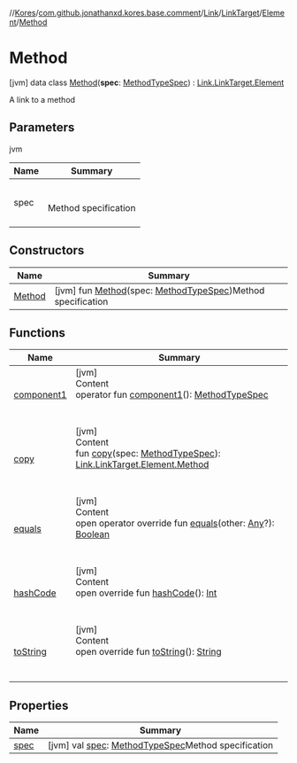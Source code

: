 //[Kores](../../../../../index.md)/[com.github.jonathanxd.kores.base.comment](../../../../index.md)/[Link](../../../index.md)/[LinkTarget](../../index.md)/[Element](../index.md)/[Method](index.md)



# Method  
 [jvm] data class [Method](index.md)(**spec**: [MethodTypeSpec](../../../../../com.github.jonathanxd.kores.common/-method-type-spec/index.md)) : [Link.LinkTarget.Element](../index.md)

A link to a method

   


## Parameters  
  
jvm  
  
|  Name|  Summary| 
|---|---|
| <a name="com.github.jonathanxd.kores.base.comment/Link.LinkTarget.Element.Method///PointingToDeclaration/"></a>spec| <a name="com.github.jonathanxd.kores.base.comment/Link.LinkTarget.Element.Method///PointingToDeclaration/"></a><br><br>Method specification<br><br>
  


## Constructors  
  
|  Name|  Summary| 
|---|---|
| <a name="com.github.jonathanxd.kores.base.comment/Link.LinkTarget.Element.Method/Method/#com.github.jonathanxd.kores.common.MethodTypeSpec/PointingToDeclaration/"></a>[Method](-method.md)| <a name="com.github.jonathanxd.kores.base.comment/Link.LinkTarget.Element.Method/Method/#com.github.jonathanxd.kores.common.MethodTypeSpec/PointingToDeclaration/"></a> [jvm] fun [Method](-method.md)(spec: [MethodTypeSpec](../../../../../com.github.jonathanxd.kores.common/-method-type-spec/index.md))Method specification   <br>


## Functions  
  
|  Name|  Summary| 
|---|---|
| <a name="com.github.jonathanxd.kores.base.comment/Link.LinkTarget.Element.Method/component1/#/PointingToDeclaration/"></a>[component1](component1.md)| <a name="com.github.jonathanxd.kores.base.comment/Link.LinkTarget.Element.Method/component1/#/PointingToDeclaration/"></a>[jvm]  <br>Content  <br>operator fun [component1](component1.md)(): [MethodTypeSpec](../../../../../com.github.jonathanxd.kores.common/-method-type-spec/index.md)  <br><br><br>
| <a name="com.github.jonathanxd.kores.base.comment/Link.LinkTarget.Element.Method/copy/#com.github.jonathanxd.kores.common.MethodTypeSpec/PointingToDeclaration/"></a>[copy](copy.md)| <a name="com.github.jonathanxd.kores.base.comment/Link.LinkTarget.Element.Method/copy/#com.github.jonathanxd.kores.common.MethodTypeSpec/PointingToDeclaration/"></a>[jvm]  <br>Content  <br>fun [copy](copy.md)(spec: [MethodTypeSpec](../../../../../com.github.jonathanxd.kores.common/-method-type-spec/index.md)): [Link.LinkTarget.Element.Method](index.md)  <br><br><br>
| <a name="kotlin/Any/equals/#kotlin.Any?/PointingToDeclaration/"></a>[equals](../../../../../com.github.jonathanxd.kores.util/-simple-resolver/index.md#%5Bkotlin%2FAny%2Fequals%2F%23kotlin.Any%3F%2FPointingToDeclaration%2F%5D%2FFunctions%2F-427383591)| <a name="kotlin/Any/equals/#kotlin.Any?/PointingToDeclaration/"></a>[jvm]  <br>Content  <br>open operator override fun [equals](../../../../../com.github.jonathanxd.kores.util/-simple-resolver/index.md#%5Bkotlin%2FAny%2Fequals%2F%23kotlin.Any%3F%2FPointingToDeclaration%2F%5D%2FFunctions%2F-427383591)(other: [Any](https://kotlinlang.org/api/latest/jvm/stdlib/kotlin/-any/index.html)?): [Boolean](https://kotlinlang.org/api/latest/jvm/stdlib/kotlin/-boolean/index.html)  <br><br><br>
| <a name="kotlin/Any/hashCode/#/PointingToDeclaration/"></a>[hashCode](../../../../../com.github.jonathanxd.kores.util/-simple-resolver/index.md#%5Bkotlin%2FAny%2FhashCode%2F%23%2FPointingToDeclaration%2F%5D%2FFunctions%2F-427383591)| <a name="kotlin/Any/hashCode/#/PointingToDeclaration/"></a>[jvm]  <br>Content  <br>open override fun [hashCode](../../../../../com.github.jonathanxd.kores.util/-simple-resolver/index.md#%5Bkotlin%2FAny%2FhashCode%2F%23%2FPointingToDeclaration%2F%5D%2FFunctions%2F-427383591)(): [Int](https://kotlinlang.org/api/latest/jvm/stdlib/kotlin/-int/index.html)  <br><br><br>
| <a name="kotlin/Any/toString/#/PointingToDeclaration/"></a>[toString](../../../../../com.github.jonathanxd.kores.util/-simple-resolver/index.md#%5Bkotlin%2FAny%2FtoString%2F%23%2FPointingToDeclaration%2F%5D%2FFunctions%2F-427383591)| <a name="kotlin/Any/toString/#/PointingToDeclaration/"></a>[jvm]  <br>Content  <br>open override fun [toString](../../../../../com.github.jonathanxd.kores.util/-simple-resolver/index.md#%5Bkotlin%2FAny%2FtoString%2F%23%2FPointingToDeclaration%2F%5D%2FFunctions%2F-427383591)(): [String](https://kotlinlang.org/api/latest/jvm/stdlib/kotlin/-string/index.html)  <br><br><br>


## Properties  
  
|  Name|  Summary| 
|---|---|
| <a name="com.github.jonathanxd.kores.base.comment/Link.LinkTarget.Element.Method/spec/#/PointingToDeclaration/"></a>[spec](spec.md)| <a name="com.github.jonathanxd.kores.base.comment/Link.LinkTarget.Element.Method/spec/#/PointingToDeclaration/"></a> [jvm] val [spec](spec.md): [MethodTypeSpec](../../../../../com.github.jonathanxd.kores.common/-method-type-spec/index.md)Method specification   <br>

